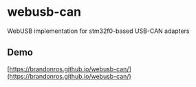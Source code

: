 # webusb-can
WebUSB implementation for stm32f0-based USB-CAN adapters

## Demo
[https://brandonros.github.io/webusb-can/](https://brandonros.github.io/webusb-can/)
